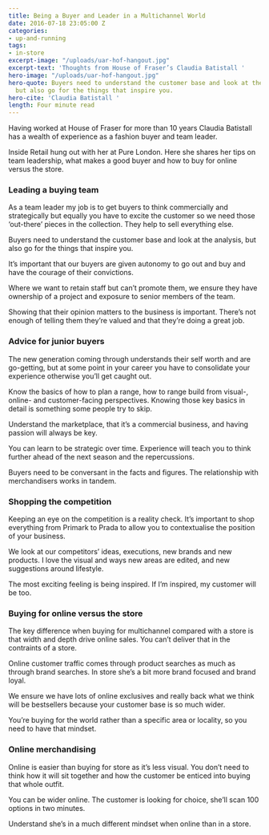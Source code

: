 ```yaml
---
title: Being a Buyer and Leader in a Multichannel World
date: 2016-07-18 23:05:00 Z
categories:
- up-and-running
tags:
- in-store
excerpt-image: "/uploads/uar-hof-hangout.jpg"
excerpt-text: 'Thoughts from House of Fraser’s Claudia Batistall '
hero-image: "/uploads/uar-hof-hangout.jpg"
hero-quote: Buyers need to understand the customer base and look at the analysis,
  but also go for the things that inspire you.
hero-cite: 'Claudia Batistall '
length: Four minute read
---
```


Having worked at House of Fraser for more than 10 years Claudia Batistall has a wealth of experience as a fashion buyer and team leader. 

Inside Retail hung out with her at Pure London. Here she shares her tips on team leadership, what makes a good buyer and how to buy for online versus the store. 

### Leading a buying team 

As a team leader my job is to get buyers to think commercially and strategically but equally you have to excite the customer so we need those ‘out-there’ pieces in the collection. They help to sell everything else. 

Buyers need to understand the customer base and look at the analysis, but also go for the things that inspire you. 

It’s important that our buyers are given autonomy to go out and buy and have the courage of their convictions. 

Where we want to retain staff but can’t promote them, we ensure they have ownership of a project and exposure to senior members of the team.

Showing that their opinion matters to the business is important. There’s not enough of telling them they’re valued and that they’re doing a great job. 


### Advice for junior buyers 

The new generation coming through understands their self worth and are go-getting, but at some point in your career you have to consolidate your experience otherwise you’ll get caught out. 

Know the basics of how to plan a range, how to range build from visual-, online- and customer-facing perspectives. Knowing those key basics in detail is something some people try to skip.

Understand the marketplace, that it’s a commercial business, and having passion will always be key. 

You can learn to be strategic over time. Experience will teach you to think further ahead of the next season and the repercussions. 

Buyers need to be conversant in the facts and figures. The relationship with merchandisers works in tandem. 

### Shopping the competition

Keeping an eye on the competition is a reality check. It’s important to shop everything from Primark to Prada to allow you to contextualise the position of your business. 

We look at our competitors’ ideas, executions, new brands and new products. I love the visual and ways new areas are edited, and new suggestions around lifestyle. 

The most exciting feeling is being inspired. If I’m inspired, my customer will be too. 

### Buying for online versus the store

The key difference when buying for multichannel compared with a store is that width and depth drive online sales. You can’t deliver that in the contraints of a store. 

Online customer traffic comes through product searches as much as through brand searches. In store she’s a bit more brand focused and brand loyal. 

We ensure we have lots of online exclusives and really back what we think will be bestsellers because your customer base is so much wider. 

You’re buying for the world rather than a specific area or locality, so you need to have that mindset. 

### Online merchandising

Online is easier than buying for store as it’s less visual. You don’t need to think how it will sit together and how the customer be enticed into buying that whole outfit. 

You can be wider online. The customer is looking for choice, she’ll scan 100 options in two minutes. 

Understand she’s in a much different mindset when online than in a store. 
